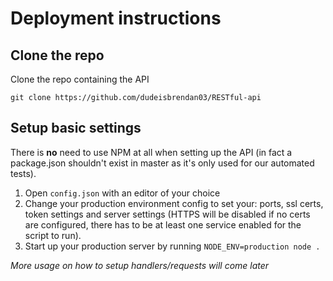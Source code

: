 ﻿# Deployment instructions

## Clone the repo
Clone the repo containing the API

```git clone https://github.com/dudeisbrendan03/RESTful-api```

## Setup basic settings
There is **no** need to use NPM at all when setting up the API (in fact a package.json shouldn't exist in master as it's only used for our automated tests). 

1. Open `config.json` with an editor of your choice
2. Change your production environment config to set your: ports, ssl certs, token settings and server settings (HTTPS will be disabled if no certs are configured, there has to be at least one service enabled for the script to run).
3. Start up your production server by running `NODE_ENV=production node .`

*More usage on how to setup handlers/requests will come later*